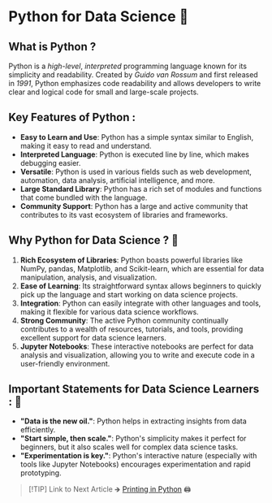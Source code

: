 # Python for Data Science 🐍

## What is Python ? 
Python is a *high-level*, *interpreted* programming language known for its simplicity and readability. Created by *Guido van Rossum* and first released in *1991*, Python emphasizes code readability and allows developers to write clear and logical code for small and large-scale projects.

## Key Features of Python :
- **Easy to Learn and Use**: Python has a simple syntax similar to English, making it easy to read and understand.
- **Interpreted Language**: Python is executed line by line, which makes debugging easier.
- **Versatile**: Python is used in various fields such as web development, automation, data analysis, artificial intelligence, and more.
- **Large Standard Library**: Python has a rich set of modules and functions that come bundled with the language.
- **Community Support**: Python has a large and active community that contributes to its vast ecosystem of libraries and frameworks.

## Why Python for Data Science ? 🤖

1. **Rich Ecosystem of Libraries**: Python boasts powerful libraries like NumPy, pandas, Matplotlib, and Scikit-learn, which are essential for data manipulation, analysis, and visualization.
2. **Ease of Learning**: Its straightforward syntax allows beginners to quickly pick up the language and start working on data science projects.
3. **Integration**: Python can easily integrate with other languages and tools, making it flexible for various data science workflows.
4. **Strong Community**: The active Python community continually contributes to a wealth of resources, tutorials, and tools, providing excellent support for data science learners.
5. **Jupyter Notebooks**: These interactive notebooks are perfect for data analysis and visualization, allowing you to write and execute code in a user-friendly environment.

## Important Statements for Data Science Learners : 🚀
- **"Data is the new oil."**: Python helps in extracting insights from data efficiently.
- **"Start simple, then scale."**: Python's simplicity makes it perfect for beginners, but it also scales well for complex data science tasks.
- **"Experimentation is key."**: Python's interactive nature (especially with tools like Jupyter Notebooks) encourages experimentation and rapid prototyping.

> [!TIP] Link to Next Article
> 🡺 [ Printing in Python](/Python/Articles/2_how_to_print_in_python.md) 🖨️